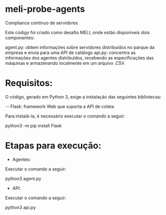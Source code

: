 # meli-probe-agents
Compliance continuo de servidores

Este código foi criado como desafio MELI, onde estão disponíveis dois componentes:

agent.py: obtem informações sobre servidores distribuídos no parque da empresa e envia para uma API de catálogo
api.py: concentra as informações dos agentes distribuídos, recebendo as especificações das máquinas e armazenando localmente em um arquivo .CSV

# Requisitos:

O código, gerado em Python 3, exige a instalação das seguintes bibliotecas:

 -- Flask: framework Web que suporta a API de coleta

Para instalá-la, é necessário executar o comando a seguir:

python3 -m pip install Flask

# Etapas para execução:

 - Agentes:
 
 Executar o  comando a seguir:
 
 python3 agent.py
 
 - API:
 
 Executar o comando a seguir:
 
 python3 api.py
